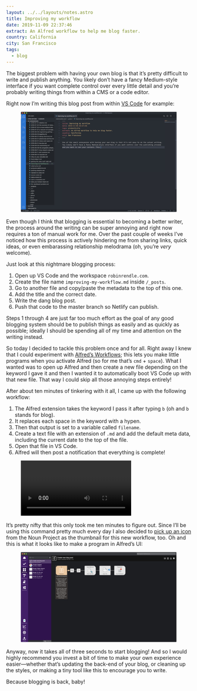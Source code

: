 ```yaml
---
layout: ../../layouts/notes.astro
title: Improving my workflow
date: 2019-11-09 22:37:46
extract: An Alfred workflow to help me blog faster.
country: California
city: San Francisco
tags:
  - blog
---
```


The biggest problem with having your own blog is that it’s pretty difficult to write and publish anything. You likely don’t have a fancy Medium-style interface if you want complete control over every little detail and you’re probably writing things from within a CMS or a code editor.

Right now I’m writing this blog post from within [VS Code](https://code.visualstudio.com/) for example:

<div class="m-wrapper--full">
  <figure class="m-wrapper--unpadded">
<img alt="A screenshot of VS Code" src="/images/vs-code-example.jpg" loading="lazy" />
</figure>
</div>

Even though I think that blogging is essential to becoming a better writer, the process around the writing can be super annoying and right now requires a ton of manual work for me. Over the past couple of weeks I’ve noticed how this process is actively hindering me from sharing links, quick ideas, or even embarassing relationship melodrama (oh, you’re _very_ welcome).

Just look at this nightmare blogging process:

1. Open up VS Code and the workspace `robinrendle.com`.
2. Create the file name `improving-my-workflow.md` inside `/_posts`.
3. Go to another file and copy/paste the metadata to the top of this one.
4. Add the title and the correct date.
5. Write the dang blog post.
6. Push that code to the master branch so Netlify can publish.

Steps 1 through 4 are just far too much effort as the goal of any good blogging system should be to publish things as easily and as quickly as possible; ideally I should be spending all of my time and attention on the writing instead.

So today I decided to tackle this problem once and for all. Right away I knew that I could experiment with [Alfred’s Workflows](https://www.alfredapp.com/); this lets you make little programs when you activate Alfred (so for me that’s `cmd` + `space`). What I wanted was to open up Alfred and then create a new file depending on the keyword I gave it and then I wanted it to automatically boot VS Code up with that new file. That way I could skip all those annoying steps entirely!

After about ten minutes of tinkering with it all, I came up with the following workflow:

1. The Alfred extension takes the keyword I pass it after typing `b` (oh and `b` stands for blog).
2. It replaces each space in the keyword with a hypen.
3. Then that output is set to a variable called `filename`.
4. Create a text file with an extension of `.md` and add the default meta data, including the current date to the top of the file.
5. Open that file in VS Code.
6. Alfred will then post a notification that everything is complete!

<div class="m-wrapper--full">
  <figure class="m-wrapper--unpadded">
  <video alt="A video of this new blogging workflow with Alfred" src="/images/a-new-blog-post.mp4" loading="lazy" autoplay loop/>
</figure>
</div>

It’s pretty nifty that this only took me ten minutes to figure out. Since I’ll be using this command pretty much every day I also decided to [pick up an icon](https://thenounproject.com/icon/2021913/) from the Noun Project as the thumbnail for this new workflow, too. Oh and this is what it looks like to make a program in Alfred’s UI:

<div class="m-wrapper--full">
  <figure class="m-wrapper--unpadded">
  <img alt="The Alfred Workflow" src="/images/alfred-workflow.jpg" loading="lazy" />
</figure>
</div>

Anyway, now it takes all of three seconds to start blogging! And so I would highly recommend you invest a bit of time to make your own experience easier—whether that’s updating the back-end of your blog, or cleaning up the styles, or making a tiny tool like this to encourage you to write.

Because blogging is back, baby!
